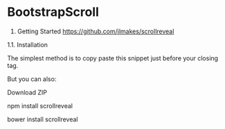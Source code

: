 # BootstrapScroll

1. Getting Started https://github.com/jlmakes/scrollreveal

1.1. Installation

The simplest method is to copy paste this snippet just before your closing </body> tag.

<script src="https://unpkg.com/scrollreveal/dist/scrollreveal.min.js"></script>
But you can also:

Download ZIP

npm install scrollreveal

bower install scrollreveal
